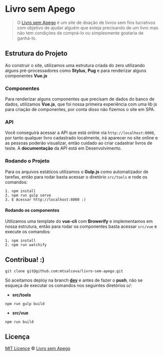 # Livro sem Apego

> O [Livro sem Apego](http://livrosemapego.com.br) é um site de doação de livros sem fins lucrativos com objetivo de ajudar alguém que esteja precisando de um livro mas não tem condições de comprá-lo ou simplesmente gostaria de ganhá-lo.


## Estrutura do Projeto

Ao construir o site, utilizamos uma estrutura criada do zero utilizando alguns pré-processadores como **Stylus**, **Pug** e para renderizar alguns componentes **Vue.js**


### Componentes
Para renderizar alguns componentes que precisam de dados do banco de dados, utilizamos **Vue.js**, que foi nossa primeira experiência com uma lib js para criação de componentes, por conta disso não fizemos o site em SPA.


### API

Você conseguirá acessar a API que está online via ```http://localhost:8000```, por tanto qualquer livro cadastrado localmente, irá aparecer no site online e as pessoas poderão visualizar, então cuidado ao criar cadastrar livros de teste. A **documentação** da API está em Desenvolvimento.


### Rodando o Projeto

Para os arquivos estáticos utilizamos o **Gulp.js** como automatizador de tarefas, então para rodar basta acessar o diretório ```src/tools``` e rode os comandos:

```
1. npm install
2. npm run gulp serve
3. E Acessar http://localhost:8000 :)
``` 

#### Rodando os componentes 

Utilizamos uma template do **vue-cli** com **Browerify** e implementamos em nossa estrutura, então para rodar os componentes basta acessar ```src/vue``` e execute os comandos:

```
1. npm install
2. npm run watchify
``` 


## Contribua! :)

```
git clone git@github.com:mtsalcova/livro-sem-apego.git
```

Só aceitamos deploy na branch **[dev](https://github.com/mtsalcova/livro-sem-apego/tree/dev)** e antes de fazer o **push**, não se esqueça de executar os comandos nos seguintes diretórios o/: 

* **src/tools**
```
npm run gulp build
```
* **src/vue**
```
npm run build
```


## Licença
[MIT Licence](https://github.com/mtsalcova/livro-sem-apego/blob/master/LICENSE) © [Livro sem Apego](http://livrosemapego.com.br)




